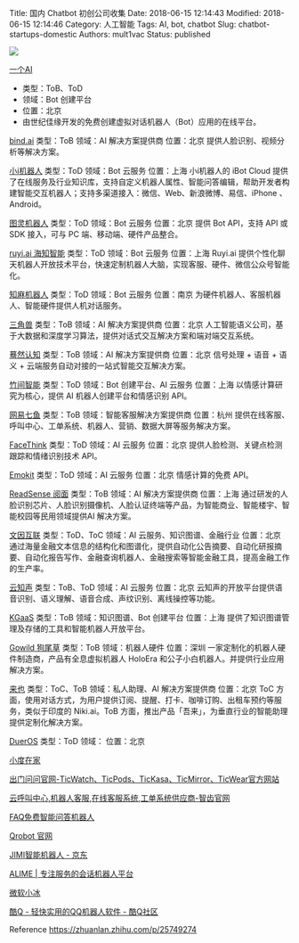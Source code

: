 Title: 国内 Chatbot 初创公司收集
Date: 2018-06-15 12:14:43
Modified: 2018-06-15 12:14:46
Category: 人工智能
Tags: AI, bot, chatbot
Slug: chatbot-startups-domestic
Authors: mult1vac
Status: published

![]({filename}/images/4/startup2.jpeg)

[一个AI](http://www.yige.ai/)
* 类型：ToB、ToD
* 领域：Bot 创建平台
* 位置：北京
* 由世纪佳缘开发的免费创建虚拟对话机器人（Bot）应用的在线平台。

[bind.ai](https://www.bind.ai/)
类型：ToB
领域：AI 解决方案提供商
位置：北京
提供人脸识别、视频分析等解决方案。

[小i机器人](http://cloud.xiaoi.com/)
类型：ToD
领域：Bot 云服务
位置：上海
小i机器人的 iBot Cloud 提供了在线服务及行业知识库，支持自定义机器人属性、智能问答编辑，帮助开发者构建智能交互机器人；支持多渠道接入：微信、Web、新浪微博、易信、iPhone 、Android。

[图灵机器人](http://www.tuling123.com/)
类型：ToD
领域：Bot 云服务
位置：北京
提供 Bot API，支持 API 或 SDK 接入，可与 PC 端、移动端、硬件产品整合。

[ruyi.ai 海知智能](https://ruyi.ai/)
类型：ToD
领域：Bot 云服务
位置：上海
Ruyi.ai 提供个性化聊天机器人开放技术平台，快速定制机器人大脑，实现客服、硬件、微信公众号智能化。

[知麻机器人](http://www.zhimabot.com/)
类型：ToD
领域：Bot 云服务
位置：南京
为硬件机器人、客服机器人、智能硬件提供人机对话服务。

[三角兽](http://trio.ai/)
类型：ToB
领域：AI 解决方案提供商
位置：北京
人工智能语义公司，基于大数据和深度学习算法，提供对话式交互解决方案和端对端交互系统。

[蓦然认知](http://www.mor.ai/)
类型：ToB
领域：AI 解决方案提供商
位置：北京
信号处理 + 语音 + 语义 + 云端服务自动对接的一站式智能交互解决方案。

[竹间智能](http://www.emotibot.com/CH.html?n=72)
类型：ToD
领域：Bot 创建平台、AI 云服务
位置：上海
以情感计算研究为核心，提供 AI 机器人创建平台和情感识别 API。

[网易七鱼](http://qiyukf.com/)
类型：ToB
领域：智能客服解决方案提供商
位置：杭州
提供在线客服、呼叫中心、工单系统、机器人、营销、数据大屏等服务解决方案。

[FaceThink](http://www.facethink.com/)
类型：ToD
领域：AI 云服务
位置：北京
提供人脸检测、关键点检测跟踪和情绪识别技术 API。

[Emokit](http://www.emokit.com/)
类型：ToD
领域：AI 云服务
位置：北京
情感计算的免费 API。

[ReadSense 阅面](https://www.readsense.cn/)
类型：ToB
领域：AI 解决方案提供商
位置：上海
通过研发的人脸识别芯片、人脸识别摄像机、人脸认证终端等产品，为智能商业、智能楼宇、智能校园等民用领域提供AI 解决方案。

[文因互联](http://www.memect.cn/)
类型：ToD、ToC
领域：AI 云服务、知识图谱、金融行业
位置：北京
通过海量金融文本信息的结构化和图谱化，提供自动化公告摘要、自动化研报摘要、自动化报告写作、金融查询机器人、金融搜索等智能金融工具，提高金融工作的生产率。

[云知声](http://www.unisound.com/)
类型：ToB、ToD
领域：AI 云服务
位置：北京
云知声的开放平台提供语音识别、语义理解、语音合成、声纹识别、离线操控等功能。

[KGaaS](http://www.hiekn.com/home.html)
类型：ToB
领域：知识图谱、Bot 创建平台
位置：上海
提供了知识图谱管理及存储的工具和智能机器人开放平台。

[Gowild 狗尾草](http://www.gowild.cn/)
类型：ToB
领域：机器人硬件
位置：深圳
一家定制化的机器人硬件制造商，产品有全息虚拟机器人 HoloEra 和公子小白机器人。并提供行业应用解决方案。

[来也](http://www.laiye.com/)
类型：ToC、ToB
领域：私人助理、AI 解决方案提供商
位置：北京
ToC 方面，使用对话方式，为用户提供订阅、提醒、打卡、咖啡订购、出租车预约等服务，类似于印度的 Niki.ai。ToB 方面，推出产品「吾来」，为垂直行业的智能助理提供定制化解决方案。

[DuerOS](http://duer.baidu.com/)
类型：ToD
领域：
位置：北京



[小度在家](http://www.zaijia.com/)

[出门问问官网-TicWatch、TicPods、TicKasa、TicMirror、TicWear官方网站](https://www.chumenwenwen.com/)

[云呼叫中心,机器人客服,在线客服系统,工单系统供应商-智齿官网](https://www.sobot.com/)

[FAQ免费智能问答机器人](http://www.faqrobot.org/)

[Qrobot 官网](https://qrobot.qq.com/#/)

[JIMI智能机器人 - 京东](http://jimi3.jd.com/)

[ALIME | 专注服务的会话机器人平台](http://alixiaomi.com/)

[微软小冰](http://www.msxiaoice.com/)

[酷Q - 轻快实用的QQ机器人软件 - 酷Q社区](https://cqp.cc/)


Reference
https://zhuanlan.zhihu.com/p/25749274

